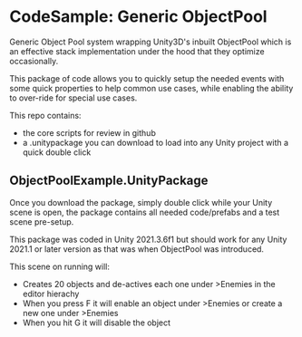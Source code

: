 # CodeSample: Generic ObjectPool
Generic Object Pool system wrapping Unity3D's inbuilt ObjectPool which is an effective stack implementation under the hood that they optimize occasionally.<T>

This package of code allows you to quickly setup the needed events with some quick properties to help common use cases, while enabling the ability to over-ride for special use cases.


This repo contains:
* the core scripts for review in github
* a .unitypackage you can download to load into any Unity project with a quick double click


## ObjectPoolExample.UnityPackage
Once you download the package, simply double click while your Unity scene is open, the package contains all needed code/prefabs and a test scene pre-setup. 

This package was coded in Unity 2021.3.6f1 but should work for any Unity 2021.1 or later version as that was when ObjectPool<T0> was introduced.

This scene on running will:
* Creates 20 objects and de-actives each one under >Enemies in the editor hierachy
* When you press F it will enable an object under >Enemies or create a new one under >Enemies
* When you hit G it will disable the object

